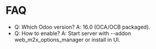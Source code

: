 # FAQ

- Q: Which Odoo version? A: 16.0 (OCA/OCB packaged).
- Q: How to enable? A: Start server with --addon web_m2x_options_manager or install in UI.
